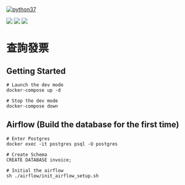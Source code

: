 [![python37](https://img.shields.io/badge/Python-3.9-blue)]()
<div>

  <img src="https://img.shields.io/badge/fastapi-109989?style=for-the-badge&logo=FASTAPI&logoColor=white">
  <img src="https://img.shields.io/badge/MongoDB-%234ea94b.svg?style=for-the-badge&logo=mongodb&logoColor=white">
  <img src="https://img.shields.io/badge/Docker-2CA5E0?style=for-the-badge&logo=docker&logoColor=white">

</div>

# 查詢發票

## Getting Started
```
# Launch the dev mode
docker-compose up -d

# Stop the dev mode
docker-compose down
```

## Airflow (Build the database for the first time)
```
# Enter Postgres
docker exec -it postgres psql -U postgres

# Create Schema
CREATE DATABASE invoice;

# Initial the airflow
sh ./airflow/init_airflow_setup.sh

```